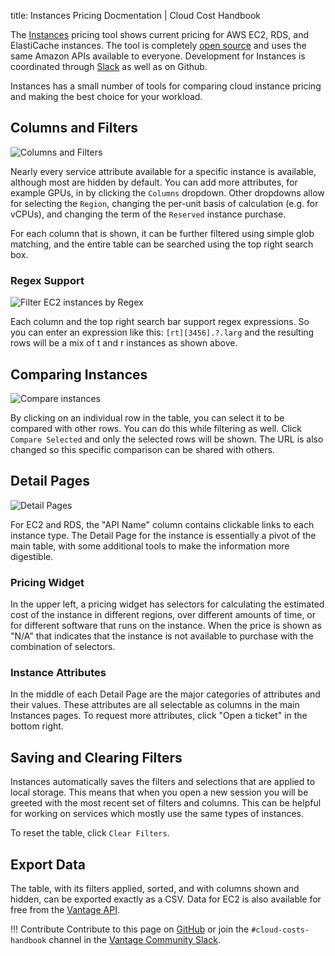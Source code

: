 title: Instances Pricing Docmentation | Cloud Cost Handbook

The [Instances](https://instances.vantage.sh) pricing tool shows current pricing for AWS EC2, RDS, and ElastiCache instances. The tool is completely [open source](https://github.com/vantage-sh/ec2instances.info) and uses the same Amazon APIs available to everyone. Development for Instances is coordinated through [Slack](https://instances.vantage.sh/) as well as on Github.

Instances has a small number of tools for comparing cloud instance pricing and making the best choice for your workload.

## Columns and Filters

![Columns and Filters](/img/tools/instances/column_selector.png)

Nearly every service attribute available for a specific instance is available, although most are hidden by default. You can add more attributes, for example GPUs, in by clicking the `Columns` dropdown. Other dropdowns allow for selecting the `Region`, changing the per-unit basis of calculation (e.g. for vCPUs), and changing the term of the `Reserved` instance purchase.

For each column that is shown, it can be further filtered using simple glob matching, and the entire table can be searched using the top right search box.

### Regex Support

![Filter EC2 instances by Regex](/img/tools/instances/regex-filter.png)

Each column and the top right search bar support regex expressions. So you can enter an expression like this: `[rt][3456].?.larg` and the resulting rows will be a mix of t and r instances as shown above.

## Comparing Instances

![Compare instances](/img/tools/instances/compare_selected.gif)

By clicking on an individual row in the table, you can select it to be compared with other rows. You can do this while filtering as well. Click `Compare Selected` and only the selected rows will be shown. The URL is also changed so this specific comparison can be shared with others.

## Detail Pages

![Detail Pages](/img/tools/instances/detail-pages.png)

For EC2 and RDS, the "API Name" column contains clickable links to each instance type. The Detail Page for the instance is essentially a pivot of the main table, with some additional tools to make the information more digestible.

### Pricing Widget

In the upper left, a pricing widget has selectors for calculating the estimated cost of the instance in different regions, over different amounts of time, or for different software that runs on the instance. When the price is shown as "N/A" that indicates that the instance is not available to purchase with the combination of selectors.

### Instance Attributes

In the middle of each Detail Page are the major categories of attributes and their values. These attributes are all selectable as columns in the main Instances pages. To request more attributes, click "Open a ticket" in the bottom right.

## Saving and Clearing Filters

Instances automatically saves the filters and selections that are applied to local storage. This means that when you open a new session you will be greeted with the most recent set of filters and columns. This can be helpful for working on services which mostly use the same types of instances.

To reset the table, click `Clear Filters`.

## Export Data

The table, with its filters applied, sorted, and with columns shown and hidden, can be exported exactly as a CSV. Data for EC2 is also available for free from the [Vantage API](https://vantage.readme.io/reference/general).

!!! Contribute
    Contribute to this page on [GitHub](https://github.com/vantage-sh/handbook) or join the `#cloud-costs-handbook` channel in the [Vantage Community Slack](https://join.slack.com/t/vantagecommunity/shared_invite/zt-oey52myv-gq4AWRKkX25kjp1UGziPTw).
